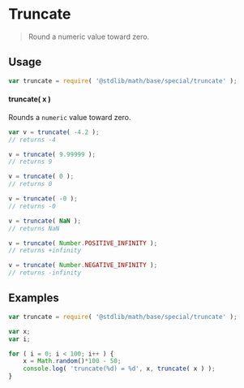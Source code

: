 Truncate
===

> Round a numeric value toward zero.

<!-- <usage> -->
## Usage

``` javascript
var truncate = require( '@stdlib/math/base/special/truncate' );
```

#### truncate( x )

Rounds a `numeric` value toward zero.

``` javascript
var v = truncate( -4.2 );
// returns -4

v = truncate( 9.99999 );
// returns 9

v = truncate( 0 );
// returns 0

v = truncate( -0 );
// returns -0

v = truncate( NaN );
// returns NaN

v = truncate( Number.POSITIVE_INFINITY );
// returns +infinity

v = truncate( Number.NEGATIVE_INFINITY );
// returns -infinity
```

<!-- </usage> -->

<!-- <examples> -->
## Examples

``` javascript
var truncate = require( '@stdlib/math/base/special/truncate' );

var x;
var i;

for ( i = 0; i < 100; i++ ) {
    x = Math.random()*100 - 50;
    console.log( 'truncate(%d) = %d', x, truncate( x ) );
}
```

<!-- </examples> -->


<!-- <links> -->
<!-- </links> -->
